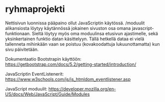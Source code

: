 # ryhmaprojekti

Nettisivun luonnissa pääpaino ollut JavaScriptin käytössä.
/moduulit alikansiosta löytyy käytännössä jokainen sivuston osa omana javascript-funktionaan.
Sieltä löytyy myös oma moduulinsa etusivun ajastimelle, sekä yksinkertainen funktio datan käsittelyyn. Tällä hetkellä dataa ei vielä tallenneta
mihinkään vaan se poistuu (kovakoodattuja lukuunottamatta) kun sivu päivitetään.

Dokumentaatio Bootstrapin käyttöön:
https://getbootstrap.com/docs/5.2/getting-started/introduction/

JavaScriptin EventListenerit:
https://www.w3schools.com/js/js_htmldom_eventlistener.asp

JavaScript moduulit:
https://developer.mozilla.org/en-US/docs/Web/JavaScript/Guide/Modules
